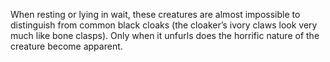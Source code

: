 When resting or lying in wait, these creatures are almost impossible to distinguish from common black cloaks (the cloaker’s ivory claws look very much like bone clasps). Only when it unfurls does the horrific nature of the creature become apparent.